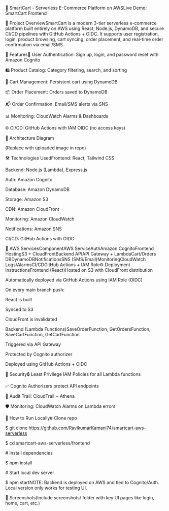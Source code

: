 🛒 SmartCart - Serverless E-Commerce Platform on AWSLive Demo: SmartCart Frontend

📌 Project OverviewSmartCart is a modern 3-tier serverless e-commerce platform built entirely on AWS using React, Node.js, DynamoDB, and secure CI/CD pipelines with GitHub Actions + OIDC. It supports user registration, login, product browsing, cart syncing, order placement, and real-time order confirmation via email/SMS.

🚀 Features🧾 User Authentication: Sign up, login, and password reset with Amazon Cognito

🛍️ Product Catalog: Category filtering, search, and sorting

🛒 Cart Management: Persistent cart using DynamoDB

📦 Order Placement: Orders saved to DynamoDB

📬 Order Confirmation: Email/SMS alerts via SNS

📊 Monitoring: CloudWatch Alarms \& Dashboards

🌐 CI/CD: GitHub Actions with IAM OIDC (no access keys)

🧱 Architecture Diagram

(Replace with uploaded image in repo)

🛠 Technologies UsedFrontend: React, Tailwind CSS

Backend: Node.js (Lambda), Express.js

Auth: Amazon Cognito

Database: Amazon DynamoDB

Storage: Amazon S3

CDN: Amazon CloudFront

Monitoring: Amazon CloudWatch

Notifications: Amazon SNS

CI/CD: GitHub Actions with OIDC

🧩 AWS ServicesComponentAWS ServiceAuthAmazon CognitoFrontend HostingS3 + CloudFrontBackend APIAPI Gateway + LambdaCart/Orders DBDynamoDBNotificationsSNS (SMS/Email)MonitoringCloudWatch Logs/AlarmsCI/CDGitHub Actions + IAM Role⚙️ Deployment InstructionsFrontend (React)Hosted on S3 with CloudFront distribution

Automatically deployed via GitHub Actions using IAM Role (OIDC)

On every main branch push:

React is built

Synced to S3

CloudFront is invalidated

Backend (Lambda Functions)SaveOrderFunction, GetOrdersFunction, SaveCartFunction, GetCartFunction

Triggered via API Gateway

Protected by Cognito authorizer

Deployed using GitHub Actions + OIDC

🔐 Security🔒 Least Privilege IAM Policies for all Lambda functions

✅ Cognito Authorizers protect API endpoints

📜 Audit Trail: CloudTrail + Athena

🛡️ Monitoring: CloudWatch Alarms on Lambda errors

🧪 How to Run Locally# Clone repo

$ git clone https://github.com/RavikumarKamani74/smartcart-aws-serverless

$ cd smartcart-aws-serverless/frontend



\# Install dependencies

$ npm install



\# Start local dev server

$ npm startNOTE: Backend is deployed on AWS and tied to Cognito/Auth. Local version only works for testing UI.

📸 Screenshots(Include screenshots/ folder with key UI pages like login, home, cart, etc.)

